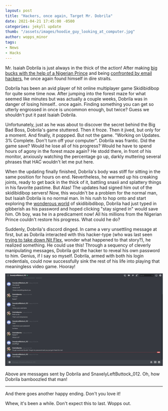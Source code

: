 ```yaml
---
layout: post
title: "Hackers, once again, Target Mr. Dobrila"
date: 2021-04-21 17:45:00 -0500
categories: jekyll update
thumb: "/assets/images/hoodie_guy_looking_at_computer.jpg"
author: wopps_minor
tags:
- News
- Hacks
---
```


Mr. Isaiah Dobrila is just always in the thick of the action! After making [big bucks with the help of a Nigerian Prince](https://hecrenews.github.io/jekyll/update/2020/05/24/man-makes-big-bucks-with-the-help-of-nigerian-prince.html) and being [confronted by email hackers](https://hecrenews.github.io/jekyll/update/2020/08/05/email-hackers-bring-man-closer-to-everyone-in-his-contact-list.html), he once again found himself in dire straits. 

Dobrila has been an avid player of hit online multiplayer game Skidibidibop for quite some time now. After jumping into the forest maze for what seemed like minutes but was actually a couple weeks, Dobrila was in danger of losing himself.. once again. Finding something you can get so utterly engrossed in once is uncommon enough, but twice? Guess we shouldn't put it past Isaiah Dobrila.

Unfortunately, just as he was about to discover the secret behind the Big Bad Boss, Dobrila's game stuttered. Then it froze. Then it jived, but only for a moment. And finally, it poppped. But not the game. "Working on Updates. 3% Complete. Don't turn off your computer". Dobrila was frantic. Did the game save? Would he lose all of his progress? Would he have to spend hours of agony in the forest maze again? He stodd there, in front of his monitor, anxiously watching the percentage go up, darkly muttering several phrases that HAC wouldn't let me put here. 

When the updating finally finished, Dobrila's body was stiff for sitting in the same position for hours on end. Nevertheless, he warmed up his creaking joints, ready to get back in the thick of it, battling snaxii and splattery things in his favorite pastime. But Alas! The updates had signed him out of the skidibidibop servers! Now, this wouldn't be a problem for the normal man, but Isaiah Dobrila is no normal man. In his rush to hop onto and start exploring the [wonderous world](https://www.youtube.com/watch?v=l034nh6VtUQ) of skidibibdibop, Dobrila had just typed in gibberish as his password and hoped clicking "stay signed in" would save him. Oh boy, was he in a predicament now! All his millions from the Nigerian Prince couldn't restore his progress. What could he do?

Suddenly, Dobrila's discord dinged. In came a very unsettling message at first, but as Dobrila interacted with this hacker-type (who was last seen [trying to take down Nit Flex](https://hecrenews.github.io/jekyll/update/2020/09/29/the-resistance-trying-to-take-down-nit-flex.html), wonder what happened to that story?), he realized something. He could use this! Through a sequency of cleverly manipulating messages, Dobrila got the hacker to reveal his own password to him. Genius, if I say so myself. Dobrila, armed with both his login credentials, could now successfully sink the rest of his life into playing that meaningless video game. Hooray!

![](https://github.com/hecrenews/hecrenews.github.io/blob/new-articles/assets/images/cheeky_hacker_dms.JPG)

Above are messages sent by Dobrila and SnaxelyLeftButtock_012. Oh, how Dobrila bamboozled that man!

---
And there goes another happy ending. Don't you love it!

Whew, it's been a while. Don't expect this to last. Wopps out.
